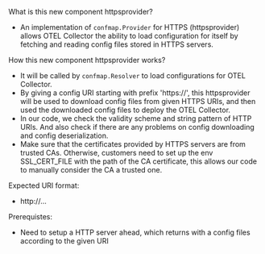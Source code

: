 What is this new component httpsprovider?
- An implementation of `confmap.Provider` for HTTPS (httpsprovider) allows OTEL Collector the ability to load configuration for itself by fetching and reading config files stored in HTTPS servers.

How this new component httpsprovider works?
- It will be called by `confmap.Resolver` to load configurations for OTEL Collector.
- By giving a config URI starting with prefix 'https://', this httpsprovider will be used to download config files from given HTTPS URIs, and then used the downloaded config files to deploy the OTEL Collector.
- In our code, we check the validity scheme and string pattern of HTTP URIs. And also check if there are any problems on config downloading and config deserialization.
- Make sure that the certificates provided by HTTPS servers are from trusted CAs. Otherwise, customers need to set up the env SSL_CERT_FILE with the path of the CA certificate, this allows our code to manually consider the CA a trusted one.

Expected URI format:
- http://...

Prerequistes:
- Need to setup a HTTP server ahead, which returns with a config files according to the given URI